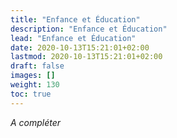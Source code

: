 ```yaml
---
title: "Enfance et Éducation"
description: "Enfance et Éducation"
lead: "Enfance et Éducation"
date: 2020-10-13T15:21:01+02:00
lastmod: 2020-10-13T15:21:01+02:00
draft: false
images: []
weight: 130
toc: true
---
```


*A compléter*
